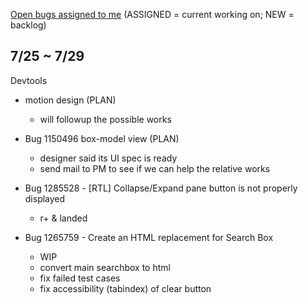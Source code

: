 [Open bugs assigned to me](https://bugzilla.mozilla.org/buglist.cgi?quicksearch=assignee%3Agasolin%40mozilla.com) (ASSIGNED = current working on; NEW = backlog)

## 7/25 ~ 7/29

Devtools

- motion design (PLAN)
  - will followup the possible works

- Bug 1150496 box-model view (PLAN)
  - designer said its UI spec is ready
  - send mail to PM to see if we can help the relative works

- Bug 1285528 - [RTL] Collapse/Expand pane button is not properly displayed
  - r+ & landed

- Bug 1265759 - Create an HTML replacement for Search Box
  - WIP
  - convert main searchbox to html
  - fix failed test cases
  - fix accessibility (tabindex) of clear button
